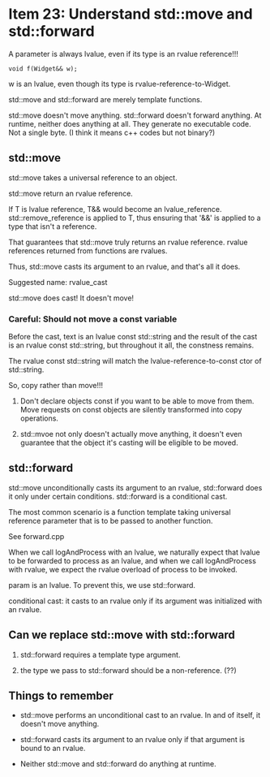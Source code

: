 # Item 23: Understand std::move and std::forward

A parameter is always lvalue, even if its type is an rvalue reference!!!

    void f(Widget&& w);

w is an lvalue, even though its type is rvalue-reference-to-Widget.

std::move and std::forward are merely template functions.

std::move doesn't move anything. std::forward doesn't forward anything. At runtime, neither does anything at all. 
They generate no executable code. Not a single byte. (I think it means c++ codes but not binary?)

## std::move

std::move takes a universal reference to an object.

std::move return an rvalue reference.

If T is lvalue reference, T&& would become an lvalue_reference.
std::remove_reference is applied to T, thus ensuring that '&&' is 
applied to a type that isn't a reference.

That guarantees that std::move truly returns an rvalue reference.
rvalue references returned from functions are rvalues.

Thus, std::move casts its argument to an rvalue, and that's all it does.

Suggested name: rvalue_cast

std::move does cast! It doesn't move!

### Careful: Should not move a const variable

Before the cast, text is an lvalue const std::string and the result of the
cast is an rvalue const std::string, but throughout it all, the constness remains.

The rvalue const std::string will match the lvalue-reference-to-const ctor of std::string.

So, copy rather than move!!!

1. Don't declare objects const if you want to be able to move from them.
Move requests on const objects are silently transformed into copy operations.

2. std::mvoe not only doesn't actually move anything, it doesn't even guarantee 
that the object it's casting will be eligible to be moved.

## std::forward

std::move unconditionally casts its argument to an rvalue, 
std::forward does it only under certain conditions. std::forward is a conditional cast.

The most common scenario is a function template taking universal reference parameter that
is to be passed to another function.

See forward.cpp

When we call logAndProcess with an lvalue, we naturally expect that lvalue
to be forwarded to process as an lvalue, and when we call logAndProcess with 
rvalue, we expect the rvalue overload of process to be invoked.

param is an lvalue. To prevent this, we use std::forward.

conditional cast: it casts to an rvalue only if its argument was initialized
with an rvalue.

## Can we replace std::move with std::forward

1. std::forward requires a template type argument.

2. the type we pass to std::forward should be a non-reference. (??)

## Things to remember

* std::move performs an unconditional cast to an rvalue. In and of itself,
it doesn't move anything.

* std::forward casts its argument to an rvalue only if that argument is bound 
to an rvalue.

* Neither std::move and std::forward do anything at runtime.
